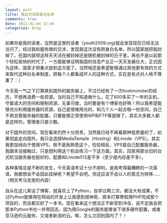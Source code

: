 ```yaml
---
layout: post
title: 我这次没跻身白名单
comments: true
date: 2011-01-04 13:49
categories: blog
---
```

如果你是我的读者，当然是这里的读者（youth2009.org)就会发现现在已经无法访问了，经过我和服务商的交涉，发现我这次没有跻身白名单，所以国家就把我封掉了。在国内就得这样天天活在被封掉还是随机被封掉的日子里，再也不是以前那个轻松愉快的时代了，一方面能够证明我国的信息产业正一天天发展壮大，正式因为这样，国家才把重点放到这方面了。当然咱还是希望能够通过其他更有效的方式来取代这种白名单制度，把每个人都看成坏人的这种方式，实在是有点对人格不尊重了：（

今天我一气之下打算换到国外的服务器上，不过已经有了一次hostmonster的经历，不想再浪费一些资源，当时自己不知道做什么，花了600多买了一年的主机，守着诺大的空间和限制资源，无事可做，当时要是有个博客也好啊！所以我希望能够充分利用服务器的资源，自己是很难用光的，和几个人一起合租一份空间，自己不用去管服务器的配置，只要能够正常使用WP和FTP等就够了，其实大多数人都是这样的，管理者只是少数。

对于国外的空间，现在看来仍然十分昂贵，当然我已经不再看那种低质量的了，如果彻底走向国外，我只会选择MediaTemple（Hosting）和Linode（VPS）。其实我更加倾向于使用VPS，倒不是我熟悉这个，恰恰相反，VPS是自己配置服务器，我跟本没接触过，只是想利用这个机会练习一下这方面。其实，回家用那台旧的台式机当服务器也挺好的，配置和Linode512差不多（至少是内存差不多）。

各种事情总是不断的发生，今天英语考试十分不顺利，是我考得最糟糕的一次英语，我都想会不会因此挂掉呢？希望不会吧。但这应该不会以人的意志为转移……（明天考马克思的内容）

自从在这儿架设了博客，就喜欢上了Python，自学过两三次，都没大有成果，不过Python能够用在网站的开发上让我感到很神奇，原本打算寒假用PHP完成那个项目的，而且都买好了一本书，现在看来这个想法正不断受到冲击，说不定我会把那本Python书也一并带回去，因为用Google的服务能够省下很多硬件配置，或者亚马逊的云服务，又或者新浪的云。唉，怎么又回到国内了？！